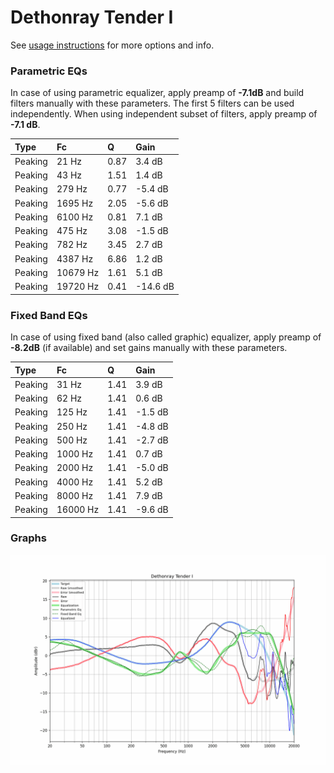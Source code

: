 # Dethonray Tender I
See [usage instructions](https://github.com/jaakkopasanen/AutoEq#usage) for more options and info.

### Parametric EQs
In case of using parametric equalizer, apply preamp of **-7.1dB** and build filters manually
with these parameters. The first 5 filters can be used independently.
When using independent subset of filters, apply preamp of **-7.1 dB**.

| Type    | Fc       |    Q | Gain     |
|:--------|:---------|:-----|:---------|
| Peaking | 21 Hz    | 0.87 | 3.4 dB   |
| Peaking | 43 Hz    | 1.51 | 1.4 dB   |
| Peaking | 279 Hz   | 0.77 | -5.4 dB  |
| Peaking | 1695 Hz  | 2.05 | -5.6 dB  |
| Peaking | 6100 Hz  | 0.81 | 7.1 dB   |
| Peaking | 475 Hz   | 3.08 | -1.5 dB  |
| Peaking | 782 Hz   | 3.45 | 2.7 dB   |
| Peaking | 4387 Hz  | 6.86 | 1.2 dB   |
| Peaking | 10679 Hz | 1.61 | 5.1 dB   |
| Peaking | 19720 Hz | 0.41 | -14.6 dB |

### Fixed Band EQs
In case of using fixed band (also called graphic) equalizer, apply preamp of **-8.2dB**
(if available) and set gains manually with these parameters.

| Type    | Fc       |    Q | Gain    |
|:--------|:---------|:-----|:--------|
| Peaking | 31 Hz    | 1.41 | 3.9 dB  |
| Peaking | 62 Hz    | 1.41 | 0.6 dB  |
| Peaking | 125 Hz   | 1.41 | -1.5 dB |
| Peaking | 250 Hz   | 1.41 | -4.8 dB |
| Peaking | 500 Hz   | 1.41 | -2.7 dB |
| Peaking | 1000 Hz  | 1.41 | 0.7 dB  |
| Peaking | 2000 Hz  | 1.41 | -5.0 dB |
| Peaking | 4000 Hz  | 1.41 | 5.2 dB  |
| Peaking | 8000 Hz  | 1.41 | 7.9 dB  |
| Peaking | 16000 Hz | 1.41 | -9.6 dB |

### Graphs
![](./Dethonray%20Tender%20I.png)